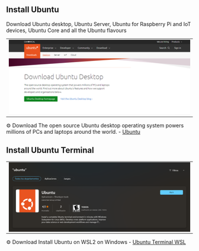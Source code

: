 ## Install Ubuntu

<p>Download Ubuntu desktop, Ubuntu Server, Ubuntu for Raspberry Pi and IoT devices, Ubuntu Core and all the Ubuntu flavours </p>

<table align="center">
  <tr>
    <td align="center" style="padding=0;width=50%;">
      <img align="center" style="padding=0;" src="./images/desktop.png" />
    </td>
  </tr>
</table>

 ⚙ Download The open source Ubuntu desktop operating system powers millions of PCs and laptops around the world. - [Ubuntu](https://ubuntu.com/desktop)


## Install Ubuntu Terminal

<table align="center">
  <tr>
    <td align="center" style="padding=0;width=50%;">
      <img align="center" style="padding=0;" src="./images/ubuntu.png" />
    </td>
  </tr>
</table>

 ⚙ Download Install Ubuntu on WSL2 on Windows - [Ubuntu Terminal WSL](https://apps.microsoft.com/store/detail/ubuntu/9PDXGNCFSCZV?hl=en-us&gl=us)

